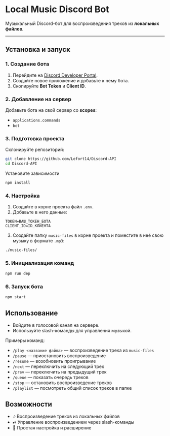 # Local Music Discord Bot

Музыкальный Discord-бот для воспроизведения треков из **локальных файлов**.

---

## Установка и запуск

### 1. Создание бота

1. Перейдите на [Discord Developer Portal](https://discord.com/developers).
2. Создайте новое приложение и добавьте к нему бота.
3. Скопируйте **Bot Token** и **Client ID**.

### 2. Добавление на сервер

Добавьте бота на свой сервер со **scopes**:

- `applications.commands`
- `bot`

### 3. Подготовка проекта

Склонируйте репозиторий:

```bash
git clone https://github.com/Lefort14/Discord-API
cd Discord-API
```

Установите зависимости

```bash
npm install
```

### 4. Настройка

1. Создайте в корне проекта файл `.env`.
2. Добавьте в него данные:

```dotenv
TOKEN=ВАШ_ТОКЕН_БОТА
CLIENT_ID=ID_КЛИЕНТА
```

3. Создайте папку `music-files` в корне проекта и поместите в неё свою музыку в формате `.mp3`:

```bash
./music-files/
```

### 5. Инициализация команд

```bash
npm run dep
```

### 6. Запуск бота

```bash
npm start
```

## Использование

- Войдите в голосовой канал на сервере.
- Используйте slash-команды для управления музыкой.

Примеры команд:

- `/play <название файла>` — воспроизведение трека из `music-files`
- `/pause` — приостановить воспроизведение
- `/resume` — возобновить проигрывание
- `/next` — переключить на следующий трек
- `/prev` — переключить на предыдущий трек
- `/queue` — показать очередь треков
- `/stop` — остановить воспроизведение треков
- `/playlist` — посмотреть общий список треков в папке 

## Возможности

- 🎶 Воспроизведение треков из локальных файлов
- ⏯ Управление воспроизведением через slash-команды
- 📂 Простая настройка и расширение
